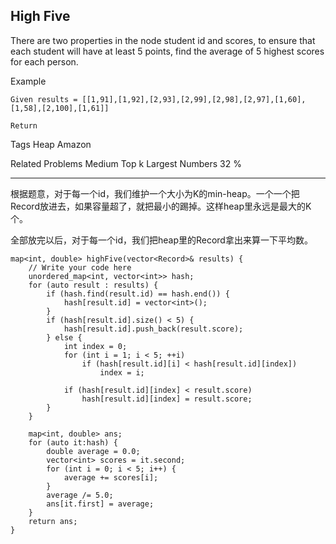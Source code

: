 ## High Five  ##

There are two properties in the node student id and scores, to ensure that each student will have at least 5 points, find the average of 5 highest scores for each person.

Example

	Given results = [[1,91],[1,92],[2,93],[2,99],[2,98],[2,97],[1,60],[1,58],[2,100],[1,61]]
	
	Return 

Tags 
Heap Amazon

Related Problems 
Medium Top k Largest Numbers 32 %

----------
根据题意，对于每一个id，我们维护一个大小为K的min-heap。一个一个把Record放进去，如果容量超了，就把最小的踢掉。这样heap里永远是最大的K个。

全部放完以后，对于每一个id，我们把heap里的Record拿出来算一下平均数。

	map<int, double> highFive(vector<Record>& results) {
	    // Write your code here
	    unordered_map<int, vector<int>> hash;
	    for (auto result : results) {
	        if (hash.find(result.id) == hash.end()) {
	            hash[result.id] = vector<int>();
	        }
	        if (hash[result.id].size() < 5) {
	            hash[result.id].push_back(result.score);
	        } else {
	            int index = 0;
	            for (int i = 1; i < 5; ++i)
	                if (hash[result.id][i] < hash[result.id][index])
	                    index = i;
	
	            if (hash[result.id][index] < result.score)
	                hash[result.id][index] = result.score;
	        }
	    }
	
	    map<int, double> ans;
	    for (auto it:hash) {
	        double average = 0.0;
	        vector<int> scores = it.second;
	        for (int i = 0; i < 5; i++) {
	            average += scores[i];
	        }
	        average /= 5.0;
	        ans[it.first] = average;
	    }
	    return ans;
	}